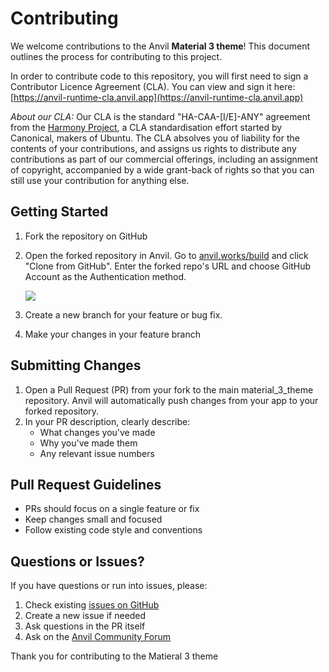 # Contributing

We welcome contributions to the Anvil **Material 3 theme**! This document outlines the process for contributing to this project.

In order to contribute code to this repository, you will first need to sign a Contributor Licence Agreement (CLA). You can view and sign it here: 
[https://anvil-runtime-cla.anvil.app](https://anvil-runtime-cla.anvil.app)

*About our CLA:* Our CLA is the standard "HA-CAA-[I/E]-ANY" agreement from the [Harmony Project](http://harmonyagreements.org), a CLA standardisation effort started by Canonical, makers of Ubuntu. The CLA absolves you of liability for the contents of your contributions, and assigns us rights to distribute any contributions as part of our commercial offerings, including an assignment of copyright, accompanied by a wide grant-back of rights so that you can still use your contribution for anything else.

## Getting Started

1. Fork the repository on GitHub
2. Open the forked repository in Anvil. Go to [anvil.works/build](https://anvil.works/build) and click "Clone from GitHub". Enter the forked repo's URL and choose GitHub Account as the Authentication method.

   <img src="https://anvil.works/docs/version-control-new-ide/img/git/clone-from-github-modal.png">
3. Create a new branch for your feature or bug fix.
4. Make your changes in your feature branch


## Submitting Changes

1. Open a Pull Request (PR) from your fork to the main material_3_theme repository. Anvil will automatically push changes from your app to your forked repository. 
2. In your PR description, clearly describe:
    - What changes you've made
    - Why you've made them
    - Any relevant issue numbers

## Pull Request Guidelines

-   PRs should focus on a single feature or fix
-   Keep changes small and focused
-   Follow existing code style and conventions

## Questions or Issues?

If you have questions or run into issues, please:

1. Check existing [issues on GitHub](https://github.com/anvil-works/material-3-theme-2/issues)
2. Create a new issue if needed
3. Ask questions in the PR itself
4. Ask on the [Anvil Community Forum](https://anvil.works/forum)

Thank you for contributing to the Matieral 3 theme
